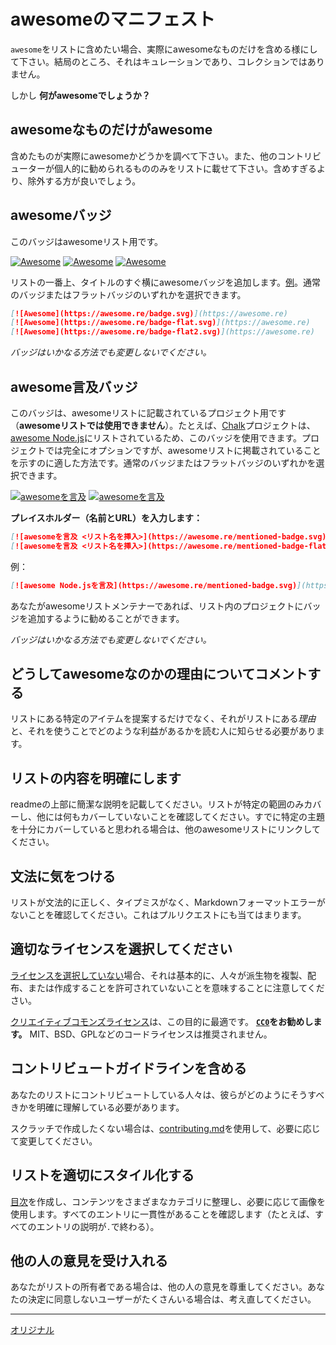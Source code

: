 # awesomeのマニフェスト

`awesome`をリストに含めたい場合、実際にawesomeなものだけを含める様にして下さい。結局のところ、それはキュレーションであり、コレクションではありません。

しかし **何がawesomeでしょうか？**

## awesomeなものだけがawesome

含めたものが実際にawesomeかどうかを調べて下さい。また、他のコントリビューターが個人的に勧められるもののみをリストに載せて下さい。含めすぎるより、除外する方が良いでしょう。

## awesomeバッジ

このバッジはawesomeリスト用です。

[![Awesome](https://awesome.re/badge.svg)](https://awesome.re)
[![Awesome](https://awesome.re/badge-flat.svg)](https://awesome.re)
[![Awesome](https://awesome.re/badge-flat2.svg)](https://awesome.re)

リストの一番上、タイトルのすぐ横にawesomeバッジを追加します。[例](https://github.com/sindresorhus/awesome-nodejs)。通常のバッジまたはフラットバッジのいずれかを選択できます。

```md
[![Awesome](https://awesome.re/badge.svg)](https://awesome.re)
[![Awesome](https://awesome.re/badge-flat.svg)](https://awesome.re)
[![Awesome](https://awesome.re/badge-flat2.svg)](https://awesome.re)
```

*バッジはいかなる方法でも変更しないでください。*

## awesome言及バッジ

このバッジは、awesomeリストに記載されているプロジェクト用です（**awesomeリストでは使用できません**）。たとえば、[Chalk](https://github.com/chalk/chalk)プロジェクトは、[awesome Node.js](https://github.com/sindresorhus/awesome-nodejs)にリストされているため、このバッジを使用できます。プロジェクトでは完全にオプションですが、awesomeリストに掲載されていることを示すのに適した方法です。通常のバッジまたはフラットバッジのいずれかを選択できます。

[![awesomeを言及](https://awesome.re/mentioned-badge.svg)](https://awesome.re)
[![awesomeを言及](https://awesome.re/mentioned-badge-flat.svg)](https://awesome.re)

**プレイスホルダー（名前とURL）を入力します：**

```md
[![awesomeを言及 <リスト名を挿入>](https://awesome.re/mentioned-badge.svg)](https://github.com/<リスト名を挿入>)
[![awesomeを言及 <リスト名を挿入>](https://awesome.re/mentioned-badge-flat.svg)](https://github.com/<リスト名を挿入>)
```

例：

```md
[![awesome Node.jsを言及](https://awesome.re/mentioned-badge.svg)](https://github.com/sindresorhus/awesome-nodejs)
```

あなたがawesomeリストメンテナーであれば、リスト内のプロジェクトにバッジを追加するように勧めることができます。

*バッジはいかなる方法でも変更しないでください。*

## どうしてawesomeなのかの理由についてコメントする

リストにある特定のアイテムを提案するだけでなく、それがリストにある*理由*と、それを使うことでどのような利益があるかを読む人に知らせる必要があります。

## リストの内容を明確にします

readmeの上部に簡潔な説明を記載してください。リストが特定の範囲のみカバーし、他には何もカバーしていないことを確認してください。すでに特定の主題を十分にカバーしていると思われる場合は、他のawesomeリストにリンクしてください。

## 文法に気をつける

リストが文法的に正しく、タイプミスがなく、Markdownフォーマットエラーがないことを確認してください。これはプルリクエストにも当てはまります。

## 適切なライセンスを選択してください

[ライセンスを選択していない](https://choosealicense.com/no-license/)場合、それは基本的に、人々が派生物を複製、配布、または作成することを許可されていないことを意味することに注意してください。

[クリエイティブコモンズライセンス](https://creativecommons.org/)は、この目的に最適です。 **[`CC0`](https://creativecommons.org/publicdomain/zero/1.0/)をお勧めします。** MIT、BSD、GPLなどのコードライセンスは推奨されません。

## コントリビュートガイドラインを含める

あなたのリストにコントリビュートしている人々は、彼らがどのようにそうすべきかを明確に理解している必要があります。

スクラッチで作成したくない場合は、[contributing.md](contributing.md)を使用して、必要に応じて変更してください。

## リストを適切にスタイル化する

[目次](https://github.com/sindresorhus/stuff/blob/main/toc-generators.md)を作成し、コンテンツをさまざまなカテゴリに整理し、必要に応じて画像を使用します。すべてのエントリに一貫性があることを確認します（たとえば、すべてのエントリの説明が`.`で終わる）。

## 他の人の意見を受け入れる

あなたがリストの所有者である場合は、他の人の意見を尊重してください。あなたの決定に同意しないユーザーがたくさんいる場合は、考え直してください。

---
[オリジナル](https://github.com/sindresorhus/awesome/blob/main/awesome.md)
